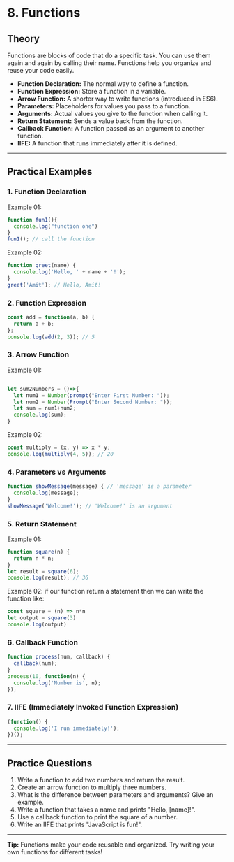 # 8. Functions

## Theory
Functions are blocks of code that do a specific task. You can use them again and again by calling their name. Functions help you organize and reuse your code easily.
- **Function Declaration:** The normal way to define a function.
- **Function Expression:** Store a function in a variable.
- **Arrow Function:** A shorter way to write functions (introduced in ES6).
- **Parameters:** Placeholders for values you pass to a function.
- **Arguments:** Actual values you give to the function when calling it.
- **Return Statement:** Sends a value back from the function.
- **Callback Function:** A function passed as an argument to another function.
- **IIFE:** A function that runs immediately after it is defined.

---

## Practical Examples

### 1. Function Declaration

Example 01:
```js
function fun1(){
  console.log("function one")
}
fun1(); // call the function
```

Example 02:
```js
function greet(name) {
  console.log('Hello, ' + name + '!');
}
greet('Amit'); // Hello, Amit!
```

### 2. Function Expression
```js
const add = function(a, b) {
  return a + b;
};
console.log(add(2, 3)); // 5
```

### 3. Arrow Function

Example 01:
```js

let sum2Numbers = ()=>{
  let num1 = Number(prompt("Enter First Number: "));
  let num2 = Number(Prompt("Enter Second Number: "));
  let sum = num1+num2;
  console.log(sum);
}

```

Example 02:
```js
const multiply = (x, y) => x * y;
console.log(multiply(4, 5)); // 20
```

### 4. Parameters vs Arguments
```js
function showMessage(message) { // 'message' is a parameter
  console.log(message);
}
showMessage('Welcome!'); // 'Welcome!' is an argument
```

### 5. Return Statement
Example 01:
```js
function square(n) {
  return n * n;
}
let result = square(6);
console.log(result); // 36
```

Example 02: if our function return a statement then we can write the function like:
```js
const square = (n) => n*n
let output = square(3)
console.log(output)
```

### 6. Callback Function
```js
function process(num, callback) {
  callback(num);
}
process(10, function(n) {
  console.log('Number is', n);
});
```

### 7. IIFE (Immediately Invoked Function Expression)
```js
(function() {
  console.log('I run immediately!');
})();
```

---

## Practice Questions
1. Write a function to add two numbers and return the result.
2. Create an arrow function to multiply three numbers.
3. What is the difference between parameters and arguments? Give an example.
4. Write a function that takes a name and prints "Hello, [name]!".
5. Use a callback function to print the square of a number.
6. Write an IIFE that prints "JavaScript is fun!".

---

**Tip:** Functions make your code reusable and organized. Try writing your own functions for different tasks! 